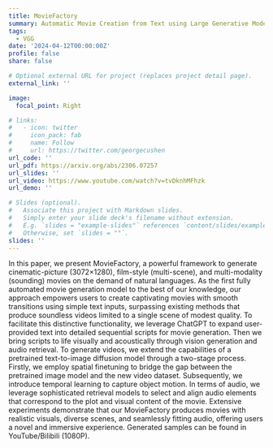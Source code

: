 ```yaml
---
title: MovieFactory
summary: Automatic Movie Creation from Text using Large Generative Models for Language and Images
tags:
  - VGG
date: '2024-04-12T00:00:00Z'
profile: false
share: false

# Optional external URL for project (replaces project detail page).
external_link: ''

image:
  focal_point: Right

# links:
#   - icon: twitter
#     icon_pack: fab
#     name: Follow
#     url: https://twitter.com/georgecushen
url_code: ''
url_pdf: https://arxiv.org/abs/2306.07257
url_slides: ''
url_video: https://www.youtube.com/watch?v=tvDknhMFhzk
url_demo: ''

# Slides (optional).
#   Associate this project with Markdown slides.
#   Simply enter your slide deck's filename without extension.
#   E.g. `slides = "example-slides"` references `content/slides/example-slides.md`.
#   Otherwise, set `slides = ""`.
slides: ''
---
```


In this paper, we present MovieFactory, a powerful framework to generate cinematic-picture (3072×1280), film-style (multi-scene), and multi-modality (sounding) movies on the demand of natural languages. As the first fully automated movie generation model to the best of our knowledge, our approach empowers users to create captivating movies with smooth transitions using simple text inputs, surpassing existing methods that produce soundless videos limited to a single scene of modest quality. To facilitate this distinctive functionality, we leverage ChatGPT to expand user-provided text into detailed sequential scripts for movie generation. Then
we bring scripts to life visually and acoustically through vision generation and audio retrieval. To generate videos, we extend the capabilities of a pretrained text-to-image diffusion model through a two-stage process. Firstly, we employ spatial finetuning to bridge the gap between the pretrained image model and the new video dataset. Subsequently, we introduce temporal learning to capture object motion. In terms of audio, we leverage sophisticated retrieval models to select and align audio elements that correspond to the plot and visual content of the movie. Extensive experiments demonstrate that our MovieFactory produces movies with realistic visuals, diverse scenes, and seamlessly fitting audio, offering users a novel and immersive experience. Generated samples can be found in YouTube/Bilibili (1080P).
